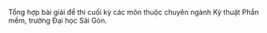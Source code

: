 Tổng hợp bài giải đề thi cuối kỳ các môn thuộc chuyên ngành Kỹ thuật Phần mềm, trường Đại học Sài Gòn.
